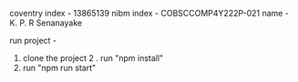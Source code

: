 coventry index - 13865139
nibm index - COBSCCOMP4Y222P-021
name - K. P. R Senanayake

run project - 

1. clone the project
2 . run "npm install"
3. run "npm run start"